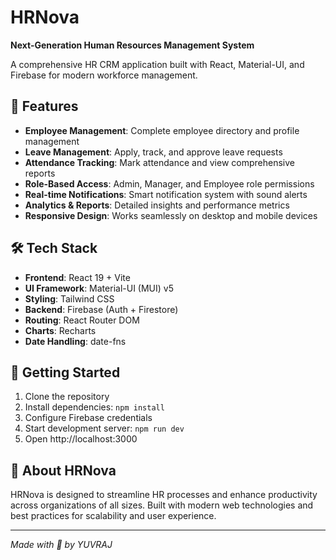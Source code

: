 # HRNova

**Next-Generation Human Resources Management System**

A comprehensive HR CRM application built with React, Material-UI, and Firebase for modern workforce management.

## 🚀 Features

- **Employee Management**: Complete employee directory and profile management
- **Leave Management**: Apply, track, and approve leave requests
- **Attendance Tracking**: Mark attendance and view comprehensive reports
- **Role-Based Access**: Admin, Manager, and Employee role permissions
- **Real-time Notifications**: Smart notification system with sound alerts
- **Analytics & Reports**: Detailed insights and performance metrics
- **Responsive Design**: Works seamlessly on desktop and mobile devices

## 🛠️ Tech Stack

- **Frontend**: React 19 + Vite
- **UI Framework**: Material-UI (MUI) v5
- **Styling**: Tailwind CSS
- **Backend**: Firebase (Auth + Firestore)
- **Routing**: React Router DOM
- **Charts**: Recharts
- **Date Handling**: date-fns

## 🎯 Getting Started

1. Clone the repository
2. Install dependencies: `npm install`
3. Configure Firebase credentials
4. Start development server: `npm run dev`
5. Open http://localhost:3000

## 🏢 About HRNova

HRNova is designed to streamline HR processes and enhance productivity across organizations of all sizes. Built with modern web technologies and best practices for scalability and user experience.

---
*Made with 💖 by YUVRAJ*